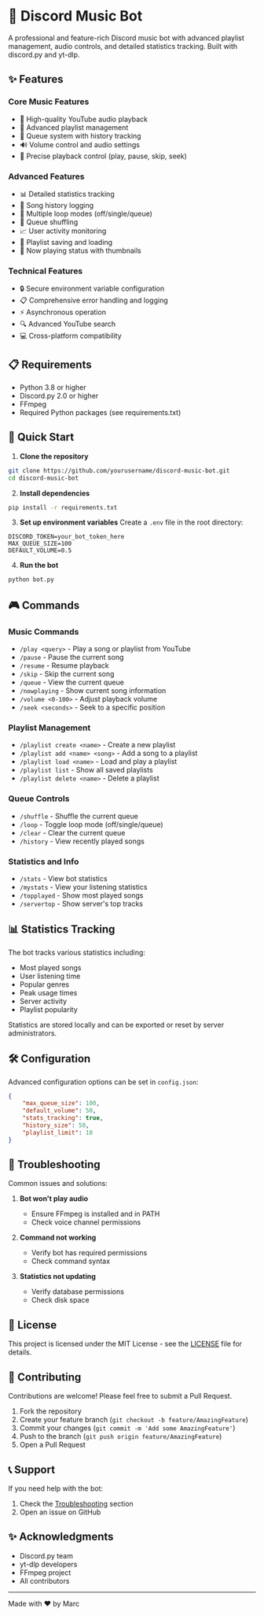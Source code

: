 # 🎵 Discord Music Bot

A professional and feature-rich Discord music bot with advanced playlist management, audio controls, and detailed statistics tracking. Built with discord.py and yt-dlp.

## ✨ Features

### Core Music Features
- 🎵 High-quality YouTube audio playback
- 📑 Advanced playlist management
- 🔄 Queue system with history tracking
- 🔊 Volume control and audio settings
- 🎯 Precise playback control (play, pause, skip, seek)

### Advanced Features
- 📊 Detailed statistics tracking
- 📝 Song history logging
- 🔁 Multiple loop modes (off/single/queue)
- 🔀 Queue shuffling
- 📈 User activity monitoring
- 💾 Playlist saving and loading
- 📱 Now playing status with thumbnails

### Technical Features
- 🔒 Secure environment variable configuration
- 📋 Comprehensive error handling and logging
- ⚡ Asynchronous operation
- 🔍 Advanced YouTube search
- 💻 Cross-platform compatibility

## 📋 Requirements

- Python 3.8 or higher
- Discord.py 2.0 or higher
- FFmpeg
- Required Python packages (see requirements.txt)

## 🚀 Quick Start

1. **Clone the repository**
```bash
git clone https://github.com/yourusername/discord-music-bot.git
cd discord-music-bot
```

2. **Install dependencies**
```bash
pip install -r requirements.txt
```

3. **Set up environment variables**
Create a `.env` file in the root directory:
```env
DISCORD_TOKEN=your_bot_token_here
MAX_QUEUE_SIZE=100
DEFAULT_VOLUME=0.5
```

4. **Run the bot**
```bash
python bot.py
```

## 🎮 Commands

### Music Commands
- `/play <query>` - Play a song or playlist from YouTube
- `/pause` - Pause the current song
- `/resume` - Resume playback
- `/skip` - Skip the current song
- `/queue` - View the current queue
- `/nowplaying` - Show current song information
- `/volume <0-100>` - Adjust playback volume
- `/seek <seconds>` - Seek to a specific position

### Playlist Management
- `/playlist create <name>` - Create a new playlist
- `/playlist add <name> <song>` - Add a song to a playlist
- `/playlist load <name>` - Load and play a playlist
- `/playlist list` - Show all saved playlists
- `/playlist delete <name>` - Delete a playlist

### Queue Controls
- `/shuffle` - Shuffle the current queue
- `/loop` - Toggle loop mode (off/single/queue)
- `/clear` - Clear the current queue
- `/history` - View recently played songs

### Statistics and Info
- `/stats` - View bot statistics
- `/mystats` - View your listening statistics
- `/topplayed` - Show most played songs
- `/servertop` - Show server's top tracks

## 📊 Statistics Tracking

The bot tracks various statistics including:
- Most played songs
- User listening time
- Popular genres
- Peak usage times
- Server activity
- Playlist popularity

Statistics are stored locally and can be exported or reset by server administrators.

## 🛠️ Configuration

Advanced configuration options can be set in `config.json`:
```json
{
    "max_queue_size": 100,
    "default_volume": 50,
    "stats_tracking": true,
    "history_size": 50,
    "playlist_limit": 10
}
```

## 🔧 Troubleshooting

Common issues and solutions:
1. **Bot won't play audio**
   - Ensure FFmpeg is installed and in PATH
   - Check voice channel permissions

2. **Command not working**
   - Verify bot has required permissions
   - Check command syntax

3. **Statistics not updating**
   - Verify database permissions
   - Check disk space

## 📝 License

This project is licensed under the MIT License - see the [LICENSE](LICENSE) file for details.

## 🤝 Contributing

Contributions are welcome! Please feel free to submit a Pull Request.

1. Fork the repository
2. Create your feature branch (`git checkout -b feature/AmazingFeature`)
3. Commit your changes (`git commit -m 'Add some AmazingFeature'`)
4. Push to the branch (`git push origin feature/AmazingFeature`)
5. Open a Pull Request

## 📞 Support

If you need help with the bot:
1. Check the [Troubleshooting](#troubleshooting) section
2. Open an issue on GitHub

## ✨ Acknowledgments

- Discord.py team
- yt-dlp developers
- FFmpeg project
- All contributors

---
Made with ❤️ by Marc
